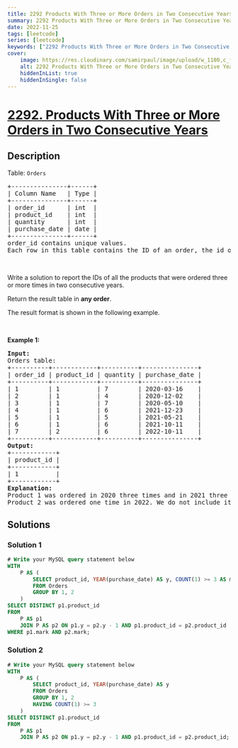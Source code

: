 ```yaml
---
title: 2292 Products With Three or More Orders in Two Consecutive Years
summary: 2292 Products With Three or More Orders in Two Consecutive Years LeetCode Solution Explained
date: 2022-11-25
tags: [leetcode]
series: [leetcode]
keywords: ["2292 Products With Three or More Orders in Two Consecutive Years LeetCode Solution Explained in all languages", "2292 Products With Three or More Orders in Two Consecutive Years", "LeetCode", "leetcode solution in Python3 C++ Java Go PHP Ruby Swift TypeScript Rust C# JavaScript C", "GeeksforGeeks", "InterviewBit", "Coding Ninjas", "HackerRank", "HackerEarth", "CodeChef", "TopCoder", "AlgoExpert", "freeCodeCamp", "Codeforces", "GitHub", "AtCoder", "Samir Paul"]
cover:
    image: https://res.cloudinary.com/samirpaul/image/upload/w_1100,c_fit,co_rgb:FFFFFF,l_text:Arial_75_bold:2292 Products With Three or More Orders in Two Consecutive Years - Solution Explained/problem-solving.webp
    alt: 2292 Products With Three or More Orders in Two Consecutive Years
    hiddenInList: true
    hiddenInSingle: false
---
```



# [2292. Products With Three or More Orders in Two Consecutive Years](https://leetcode.com/problems/products-with-three-or-more-orders-in-two-consecutive-years)


## Description

<p>Table: <code>Orders</code></p>

<pre>
+---------------+------+
| Column Name   | Type |
+---------------+------+
| order_id      | int  |
| product_id    | int  |
| quantity      | int  |
| purchase_date | date |
+---------------+------+
order_id contains unique values.
Each row in this table contains the ID of an order, the id of the product purchased, the quantity, and the purchase date.
</pre>

<p>&nbsp;</p>

<p>Write a solution to report the IDs of all the products that were ordered three or more times in two consecutive years.</p>

<p>Return the result table in <strong>any order</strong>.</p>

<p>The&nbsp;result format is shown in the following example.</p>

<p>&nbsp;</p>
<p><strong class="example">Example 1:</strong></p>

<pre>
<strong>Input:</strong> 
Orders table:
+----------+------------+----------+---------------+
| order_id | product_id | quantity | purchase_date |
+----------+------------+----------+---------------+
| 1        | 1          | 7        | 2020-03-16    |
| 2        | 1          | 4        | 2020-12-02    |
| 3        | 1          | 7        | 2020-05-10    |
| 4        | 1          | 6        | 2021-12-23    |
| 5        | 1          | 5        | 2021-05-21    |
| 6        | 1          | 6        | 2021-10-11    |
| 7        | 2          | 6        | 2022-10-11    |
+----------+------------+----------+---------------+
<strong>Output:</strong> 
+------------+
| product_id |
+------------+
| 1          |
+------------+
<strong>Explanation:</strong> 
Product 1 was ordered in 2020 three times and in 2021 three times. Since it was ordered three times in two consecutive years, we include it in the answer.
Product 2 was ordered one time in 2022. We do not include it in the answer.
</pre>

## Solutions

### Solution 1

<!-- tabs:start -->

```sql
# Write your MySQL query statement below
WITH
    P AS (
        SELECT product_id, YEAR(purchase_date) AS y, COUNT(1) >= 3 AS mark
        FROM Orders
        GROUP BY 1, 2
    )
SELECT DISTINCT p1.product_id
FROM
    P AS p1
    JOIN P AS p2 ON p1.y = p2.y - 1 AND p1.product_id = p2.product_id
WHERE p1.mark AND p2.mark;
```

<!-- tabs:end -->

### Solution 2

<!-- tabs:start -->

```sql
# Write your MySQL query statement below
WITH
    P AS (
        SELECT product_id, YEAR(purchase_date) AS y
        FROM Orders
        GROUP BY 1, 2
        HAVING COUNT(1) >= 3
    )
SELECT DISTINCT p1.product_id
FROM
    P AS p1
    JOIN P AS p2 ON p1.y = p2.y - 1 AND p1.product_id = p2.product_id;
```

<!-- tabs:end -->

<!-- end -->

